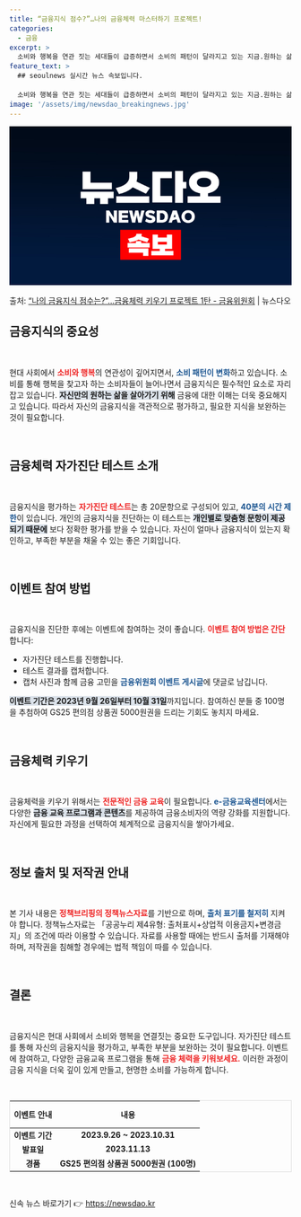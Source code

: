 ```yaml
---
title: “금융지식 점수?”…나의 금융체력 마스터하기 프로젝트!
categories:
  - 금융
excerpt: >
  소비와 행복을 연관 짓는 세대들이 급증하면서 소비의 패턴이 달라지고 있는 지금.원하는 삶, 자신만을 위한 삶…
feature_text: >
  ## seoulnews 실시간 뉴스 속보입니다.

  소비와 행복을 연관 짓는 세대들이 급증하면서 소비의 패턴이 달라지고 있는 지금.원하는 삶, 자신만을 위한 삶…
image: '/assets/img/newsdao_breakingnews.jpg'
---
```


![뉴스다오 속보](/assets/img/newsdao_breakingnews.jpg)

<p>출처: <a href="https://newsdao.kr/2186" rel="dofollow">“나의 금융지식 점수는?”…금융체력 키우기 프로젝트 1탄 - 금융위원회</a> | 뉴스다오</p>

<h2 data-ke-size="size26">금융지식의 중요성</h2>
<p data-ke-size="size16">&nbsp;</p>

현대 사회에서 <b><span style="color: #ee2323;">소비와 행복</span></b>의 연관성이 깊어지면서, <b><span style="color: #1a5490;">소비 패턴이 변화</span></b>하고 있습니다. 소비를 통해 행복을 찾고자 하는 소비자들이 늘어나면서 금융지식은 필수적인 요소로 자리잡고 있습니다. <b><span style="background-color: #21538527;">자신만의 원하는 삶을 살아가기 위해</span></b> 금융에 대한 이해는 더욱 중요해지고 있습니다. 따라서 자신의 금융지식을 객관적으로 평가하고, 필요한 지식을 보완하는 것이 필요합니다. 

<p data-ke-size="size16">&nbsp;</p>

<h2 data-ke-size="size26">금융체력 자가진단 테스트 소개</h2>
<p data-ke-size="size16">&nbsp;</p>

금융지식을 평가하는 <b><span style="color: #ee2323;">자가진단 테스트</span></b>는 총 20문항으로 구성되어 있고, <b><span style="color: #1a5490;">40분의 시간 제한</span></b>이 있습니다. 개인의 금융지식을 진단하는 이 테스트는 <b><span style="background-color: #21538527;">개인별로 맞춤형 문항이 제공되기 때문에</span></b> 보다 정확한 평가를 받을 수 있습니다. 자신이 얼마나 금융지식이 있는지 확인하고, 부족한 부분을 채울 수 있는 좋은 기회입니다. 

<p data-ke-size="size16">&nbsp;</p>

<h2 data-ke-size="size26">이벤트 참여 방법</h2>
<p data-ke-size="size16">&nbsp;</p>

금융지식을 진단한 후에는 이벤트에 참여하는 것이 좋습니다. <b><span style="color: #ee2323;">이벤트 참여 방법은 간단</span></b>합니다:

<ul>
    <li>자가진단 테스트를 진행합니다.</li>
    <li>테스트 결과를 캡처합니다.</li>
    <li>캡처 사진과 함께 금융 고민을 <b><span style="color: #1a5490;">금융위원회 이벤트 게시글</span></b>에 댓글로 남깁니다.</li>
</ul>

<b><span style="background-color: #21538527;">이벤트 기간은 2023년 9월 26일부터 10월 31일</span></b>까지입니다. 참여하신 분들 중 100명을 추첨하여 GS25 편의점 상품권 5000원권을 드리는 기회도 놓치지 마세요. 

<p data-ke-size="size16">&nbsp;</p>

<h2 data-ke-size="size26">금융체력 키우기</h2>
<p data-ke-size="size16">&nbsp;</p>

금융체력을 키우기 위해서는 <b><span style="color: #ee2323;">전문적인 금융 교육</span></b>이 필요합니다. <b><span style="color: #1a5490;">e-금융교육센터</span></b>에서는 다양한 <b><span style="background-color: #21538527;">금융 교육 프로그램과 콘텐츠</span></b>를 제공하여 금융소비자의 역량 강화를 지원합니다. 자신에게 필요한 과정을 선택하여 체계적으로 금융지식을 쌓아가세요. 

<p data-ke-size="size16">&nbsp;</p>

<h2 data-ke-size="size26">정보 출처 및 저작권 안내</h2>
<p data-ke-size="size16">&nbsp;</p>

본 기사 내용은 <b><span style="color: #ee2323;">정책브리핑의 정책뉴스자료</span></b>를 기반으로 하며, <b><span style="color: #1a5490;">출처 표기를 철저히</span></b> 지켜야 합니다. 정책뉴스자료는 「공공누리 제4유형: 출처표시+상업적 이용금지+변경금지」의 조건에 따라 이용할 수 있습니다. 자료를 사용할 때에는 반드시 출처를 기재해야 하며, 저작권을 침해할 경우에는 법적 책임이 따를 수 있습니다. 

<p data-ke-size="size16">&nbsp;</p>

<h2 data-ke-size="size26">결론</h2>
<p data-ke-size="size16">&nbsp;</p>

금융지식은 현대 사회에서 소비와 행복을 연결짓는 중요한 도구입니다. 자가진단 테스트를 통해 자신의 금융지식을 평가하고, 부족한 부분을 보완하는 것이 필요합니다. 이벤트에 참여하고, 다양한 금융교육 프로그램을 통해 <b><span style="color: #ee2323;">금융 체력을 키워보세요.</span></b> 이러한 과정이 금융 지식을 더욱 깊이 있게 만들고, 현명한 소비를 가능하게 합니다. 

<p data-ke-size="size16">&nbsp;</p>

<table style="width: 100%; border: 1px solid #ddd; border-collapse: collapse;">
    <thead>
        <tr>
            <th style="text-align: center; height: 40px;">이벤트 안내</th>
            <th style="text-align: center; height: 40px;">내용</th>
        </tr>
    </thead>
    <tbody>
        <tr>
            <td style="text-align: center; height: 17px;"><b>이벤트 기간</b></td>
            <td style="text-align: center; height: 17px;"><b>2023.9.26 ~ 2023.10.31</b></td>
        </tr>
        <tr>
            <td style="text-align: center; height: 17px;"><b>발표일</b></td>
            <td style="text-align: center; height: 17px;"><b>2023.11.13</b></td>
        </tr>
        <tr>
            <td style="text-align: center; height: 17px;"><b>경품</b></td>
            <td style="text-align: center; height: 17px;"><b>GS25 편의점 상품권 5000원권 (100명)</b></td>
        </tr>
    </tbody>
</table>

<p data-ke-size="size16">&nbsp;</p> 

신속 뉴스 바로가기 👉 <a href="https://newsdao.kr" rel="dofollow">https://newsdao.kr</a>


